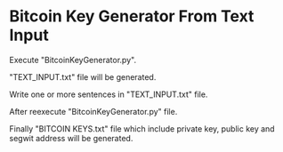 # Bitcoin Key Generator From Text Input


Execute "BitcoinKeyGenerator.py".

"TEXT_INPUT.txt" file will be generated.

Write one or more sentences in "TEXT_INPUT.txt" file.

After reexecute "BitcoinKeyGenerator.py" file. 

Finally "BITCOIN KEYS.txt" file which include private key, public key and segwit address will be generated.



